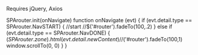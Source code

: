 
Requires jQuery, Axios 


SPArouter.init(onNavigate)
function onNavigate (evt) {
   if (evt.detail.type == SPArouter.NavSTART) { //start
      //$('#router').fadeTo(100,.2)
   }
   else if (evt.detail.type == SPArouter.NavDONE) {
      $(SPArouter.zone).html(evt.detail.newContent)
      //$('#router').fadeTo(100,1)
      window.scrollTo(0, 0)
   }
}